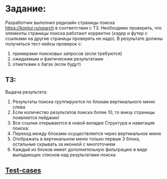 # Задание: 
Разработчик выполнил редизайн страницы поиска https://kontur.ru/search в соответствии с ТЗ. 
Необходимо проверить, что элементы страницы поиска работают корректно (хэдер и футер с ссылками 
на другие страницы проверять не надо). 
В результате должны получиться тест-кейсы проверок с: 
1. примерами поисковых запросов (если требуются) 
2. ожидаемым и фактическим результатами 
3. отметками о багах (если будут) 

## ТЗ: 
Выдача результата: 
1. Результаты поиска группируются по блокам вертикального меню слева 
2. Если количество результатов поиска более 10, то внизу страницы появляется пейджинг 
3. Все ссылки открываются в новой вкладке 
Структура и навигация поиска: 
1. Переход между блоками осуществляется через вертикальное меню 
2. Отображать в вертикальном меню только первые 3 блока, остальные скрывать за иконкой с 
многоточием 
3. Каждый из блоков имеет дополнительную фильтрацию в виде выпадающих списков над 
результатами поиска
## [Test-cases](https://github.com/reshikoveqa/test-tasks/blob/main/test-cases/test-cases-kontur.pdf)
